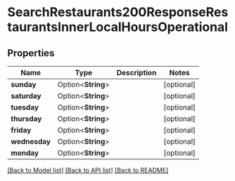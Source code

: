# SearchRestaurants200ResponseRestaurantsInnerLocalHoursOperational

## Properties

Name | Type | Description | Notes
------------ | ------------- | ------------- | -------------
**sunday** | Option<**String**> |  | [optional]
**saturday** | Option<**String**> |  | [optional]
**tuesday** | Option<**String**> |  | [optional]
**thursday** | Option<**String**> |  | [optional]
**friday** | Option<**String**> |  | [optional]
**wednesday** | Option<**String**> |  | [optional]
**monday** | Option<**String**> |  | [optional]

[[Back to Model list]](../README.md#documentation-for-models) [[Back to API list]](../README.md#documentation-for-api-endpoints) [[Back to README]](../README.md)


